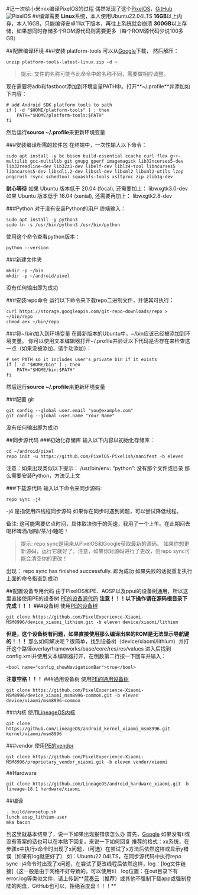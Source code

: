 #记一次给小米mix编译PixelOS的过程
偶然发现了这个[PixelOS](https://pixelos.net)，[GitHub](https://github.com/PixelOS-Pixelish)
![PixelOS](https://raw.githubusercontent.com/PixelOS-Pixelish/official_devices/thirteen/banners/PixelOS-11-Sept-2022.png)
##编译需要
**Linux**系统，本人使用Ubuntu22.04LTS
**16GB**以上内存，本人16GB，只能编译安卓11以下版本，再往上系统就会崩溃
**300GB**以上存储，如果想同时存储多个ROM源代码则需要更多（每个ROM源代码少说100多GB）

##配置编译环境
###安装 platform-tools
可以从[Google](dl.google.com/android/repository/platform-tools-latest-linux.zip)下载， 然后解压：
```
unzip platform-tools-latest-linux.zip -d ~
```
> 提示: 文件的名称可能与此命令中的名称不同，需要做相应调整。

现在需要将adb和fastboot添加到环境变量PATH中。打开**~/.profile**并添加如下内容：
```
# add Android SDK platform tools to path
if [ -d "$HOME/platform-tools" ] ; then
    PATH="$HOME/platform-tools:$PATH"
fi
```
然后运行**source ~/.profile**来更新环境变量

###安装编译所需的软件包
在终端中，一次性输入以下命令：
```
sudo apt install -y bc bison build-essential ccache curl flex g++-multilib gcc-multilib git gnupg gperf imagemagick lib32ncurses5-dev lib32readline-dev lib32z1-dev libelf-dev liblz4-tool libncurses5 libncurses5-dev libsdl1.2-dev libssl-dev libxml2 libxml2-utils lzop pngcrush rsync schedtool squashfs-tools xsltproc zip zlib1g-dev
```
**耐心等待**
如果 Ubuntu 版本低于 20.04 (focal), 还需要加上：
libwxgtk3.0-dev
如果 Ubuntu 版本低于 16.04 (xenial), 还需要再加上：
libwxgtk2.8-dev

###Python
对于没有安装Python的用户
终端输入：
```
sudo apt install -y python3
sudo ln -s /usr/bin/python3 /usr/bin/python
```
使用这个命令查看python版本：
```
python --version
```

###新建文件夹
```
mkdir -p ~/bin
mkdir -p ~/android/pixel
```
没有任何输出即为成功

###安装repo命令
运行以下命令来下载repo二进制文件，并使其可执行：
```
curl https://storage.googleapis.com/git-repo-downloads/repo > ~/bin/repo
chmod a+x ~/bin/repo
```

###将~/bin加入到环境变量
在最新版本的Ubuntu中，~/bin应该已经被添加到环境变量。
你可以使用文本编辑器打开~/.profile并验证以下代码是否存在来检查这一点（如果没被添加，请手动添加）：
```
# set PATH so it includes user's private bin if it exists
if [ -d "$HOME/bin" ] ; then
    PATH="$HOME/bin:$PATH"
fi
```
然后运行**source ~/.profile**来更新环境变量

###配置 git
```
git config --global user.email "you@example.com"
git config --global user.name "Your Name"
```
没有任何输出即为成功

##同步源代码
###初始化存储库
输入以下内容以初始化存储库：

```
cd ~/android/pixel
repo init -u https://github.com/PixelOS-Pixelish/manifest -b eleven
```
注意：如果出现类似以下提示：
/usr/bin/env: “python”: 没有那个文件或目录
那么需要安装Python，方法见上文

###下载源代码
输入以下命令来同步源码:
```
repo sync -j4
```
-j4 是指使用四线程同步源码
如果你在同步时遇到问题，可以尝试降低线程。

备注: 这可能需要亿点时间，具体取决你于的网速，我用了一个上午。在此期间去喝杯啤酒/咖啡/茶/小睡吧！
> 提示: repo sync是用来从PixelOS和Google获取最新的源码。 如果你想更新源码，运行它就好了。注意，如果你对源码进行了更改，则repo sync可能会清空你的更改！

出现：
repo sync has finished successfully.
即为成功
如果失败的话就重复执行上面的命令指直到成功

##配置设备专用代码
由于PixelOS和PE、AOSP以及ppui的设备树通用，所以这里直接使用PE的设备树
[PE的设备源代码](https://github.com/PixelExperience-Xiaomi-MSM8996)
**注意！！！以下操作请在源码根目录下完成！！！**
###设备树
使用[PE的设备树](https://github.com/PixelExperience-Xiaomi-MSM8996/device_xiaomi_lithium)
```
git clone https://github.com/PixelExperience-Xiaomi-MSM8996/device_xiaomi_lithium.git -b eleven device/xiaomi/lithium
```

**但是，这个设备树有问题，如果直接使用那么编译出来的ROM是无法显示导航键的！！！**
那么如何解决呢？很简单，找到设备树（device/xiaomi/lithium）并打开这个路径overlay/frameworks/base/core/res/res/values
进入后找到config.xml并使用文本编辑器打开，在倒数第二行按一下回车并输入：
```
<bool name="config_showNavigationBar">true</bool>
```
**注意空格！！！**
###通用设备树
使用[PE的通用设备树](https://github.com/PixelExperience-Xiaomi-MSM8996/device_xiaomi_msm8996-common)
```
git clone https://github.com/PixelExperience-Xiaomi-MSM8996/device_xiaomi_msm8996-common.git -b eleven device/xiaomi/msm8996-common
```
###内核
使用[LineageOS内核](https://github.com/LineageOS/android_kernel_xiaomi_msm8996)
```
git clone https://github.com/LineageOS/android_kernel_xiaomi_msm8996.git kernel/xiaomi/msm8996
```
###vendor
使用[PE的vendor](https://github.com/PixelExperience-Xiaomi-MSM8996/proprietary_vendor_xiaomi)
```
git clone https://github.com/PixelExperience-Xiaomi-MSM8996/proprietary_vendor_xiaomi.git -b eleven vendor/xiaomi
```
##Hardware
```
git clone https://github.com/LineageOS/android_hardware_xiaomi.git -b lineage-18.1 hardware/xiaomi
```
##编译
```
. build/envsetup.sh
lunch aosp_lithium-user
mka bacon
```
到这里就基本结束了，说一下如果出现报错该怎么办
首先，[Google](https://google.com)
如果没有ti或没有答案的话也可以在本贴下回复，来说一下如何回复
推荐的格式：xx系统，在步骤x中执行x命令时出现了x问题，（可选）在尝试了x方法后依然这样或显示y错误（如果有log就更好了）
如：Ubuntu22.04LTS，在同步源代码中执行repo sync -j4命令时出现了x问题，在尝试了更改线程后依然这样，log：[log文件链接]（这一般是由于网络不好导致的，可以使用ti）
log位置：在out目录下有error.log等类似文件，请上传到**[蓝奏云](https://lanzou.com)（推荐）或其他不强制下载app或强制登陆的网盘，GitHub也可以，拒绝百度盘！！！**

